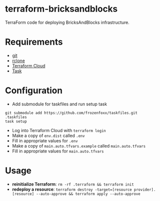 # terraform-bricksandblocks

TerraForm code for deploying BricksAndBlocks infrastructure.

# Requirements

* [git](http://git-scm.com)
* [rclone](https://rclone.org)
* [Terraform Cloud](https://cloud.hashicorp.com/products/terraform)
* [Task](https://taskfile.dev)

# Configuration

* Add submodule for taskfiles and run setup task

```
git submodule add https://github.com/frozenfoxx/taskfiles.git .taskfiles
task setup
```

* Log into Terraform Cloud with `terraform login`
* Make a copy of `env.dist` called `.env`
* Fill in appropriate values for `.env`
* Make a copy of `main.auto.tfvars.example` called `main.auto.tfvars`
* Fill in appropriate values for `main.auto.tfvars`

# Usage

- **reinitialize Terraform**: `rm -rf .terraform && terraform init`
- **redeploy a resource**: `terraform destroy -target=[resource provider].[resource] --auto-approve && terraform apply --auto-approve`
